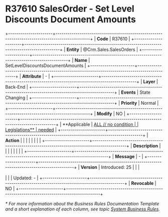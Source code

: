 ﻿---
erp.type: business-rule
erp.entity: Crm.Sales.SalesOrders
---

# R37610 SalesOrder - Set Level Discounts Document Amounts
+----------------------+-----------------------------------------------------------------------------------------------+
| **Code**             | R37610                                                                                        |
+----------------------+-----------------------------------------------------------------------------------------------+
| **Entity**           | @Crm.Sales.SalesOrders                                                                        |
+----------------------+-----------------------------------------------------------------------------------------------+
| **Name**             | SetLevelDiscountsDocumentAmounts                                                              |
+----------------------+-----------------------------------------------------------------------------------------------+
| **Attribute**        | -                                                                                             |
+----------------------+-----------------------------------------------------------------------------------------------+
| **Layer**            | Back-End                                                                                      |
+----------------------+-----------------------------------------------------------------------------------------------+
| **Events**           | State Changing                                                                                |
+----------------------+-----------------------------------------------------------------------------------------------+
| **Priority**         | Normal                                                                                        |
+----------------------+-----------------------------------------------------------------------------------------------+
| **Modify**           | NO                                                                                            |
+----------------------+-----------------------------------------------------------------------------------------------+
| **Applicable         | [ALL // no condition                                                                          |
| Legislations**       | needed](xref:applicable-legislations)                                                         |
+----------------------+-----------------------------------------------------------------------------------------------+
| **Action**           |                                    |
|                      |                                                                                    |
|                      |                                     |
+----------------------+-----------------------------------------------------------------------------------------------+
| **Description**      |    |
|                      |       |
|                      |      |
+----------------------+-----------------------------------------------------------------------------------------------+
| **Message**          | -                                                                                             |
+----------------------+-----------------------------------------------------------------------------------------------+
| **Version**          | Introduced: 25                                                                                |
|                      | <br/><br/>                                                                                    |
|                      | Updated: -                                                                                    |
+----------------------+-----------------------------------------------------------------------------------------------+
| **Revocable**        | NO                                                                                            |
+----------------------+-----------------------------------------------------------------------------------------------+

*\* For more information about the Business Rules Documentation Template and a short explanation of each column, see
topic [System Business Rules](../templates/template-description-system-business-rules.md).*
